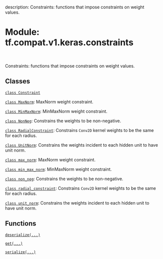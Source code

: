 description: Constraints: functions that impose constraints on weight values.

<div itemscope itemtype="http://developers.google.com/ReferenceObject">
<meta itemprop="name" content="tf.compat.v1.keras.constraints" />
<meta itemprop="path" content="Stable" />
</div>

# Module: tf.compat.v1.keras.constraints

<!-- Insert buttons and diff -->

<table class="tfo-notebook-buttons tfo-api nocontent" align="left">

</table>



Constraints: functions that impose constraints on weight values.



## Classes

[`class Constraint`](../../../../tf/keras/constraints/Constraint.md)

[`class MaxNorm`](../../../../tf/keras/constraints/MaxNorm.md): MaxNorm weight constraint.

[`class MinMaxNorm`](../../../../tf/keras/constraints/MinMaxNorm.md): MinMaxNorm weight constraint.

[`class NonNeg`](../../../../tf/keras/constraints/NonNeg.md): Constrains the weights to be non-negative.

[`class RadialConstraint`](../../../../tf/keras/constraints/RadialConstraint.md): Constrains `Conv2D` kernel weights to be the same for each radius.

[`class UnitNorm`](../../../../tf/keras/constraints/UnitNorm.md): Constrains the weights incident to each hidden unit to have unit norm.

[`class max_norm`](../../../../tf/keras/constraints/MaxNorm.md): MaxNorm weight constraint.

[`class min_max_norm`](../../../../tf/keras/constraints/MinMaxNorm.md): MinMaxNorm weight constraint.

[`class non_neg`](../../../../tf/keras/constraints/NonNeg.md): Constrains the weights to be non-negative.

[`class radial_constraint`](../../../../tf/keras/constraints/RadialConstraint.md): Constrains `Conv2D` kernel weights to be the same for each radius.

[`class unit_norm`](../../../../tf/keras/constraints/UnitNorm.md): Constrains the weights incident to each hidden unit to have unit norm.

## Functions

[`deserialize(...)`](../../../../tf/keras/constraints/deserialize.md)

[`get(...)`](../../../../tf/keras/constraints/get.md)

[`serialize(...)`](../../../../tf/keras/constraints/serialize.md)

